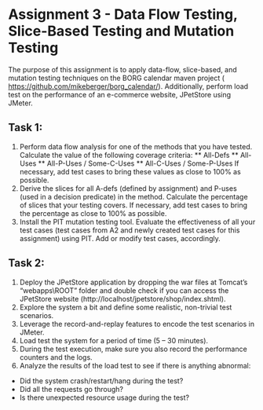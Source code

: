 # Assignment 3 - Data Flow Testing, Slice-Based Testing and Mutation Testing

The purpose of this assignment is to apply data-flow, slice-based, and mutation testing techniques on the BORG calendar maven project (
https://github.com/mikeberger/borg_calendar/). Additionally, perform load test on the performance of an e-commerce website, JPetStore using JMeter.

## Task 1:
1. Perform data flow analysis for one of the methods that you have tested. Calculate the value of the following coverage criteria:
** All-Defs
** All-Uses
** All-P-Uses / Some-C-Uses
** All-C-Uses / Some-P-Uses
If necessary, add test cases to bring these values as close to 100% as possible.
2. Derive the slices for all A-defs (defined by assignment) and P-uses (used in a decision predicate) in the method. Calculate the percentage of slices that your testing covers. If necessary, add test cases to bring the percentage as close to 100% as possible.
3. Install the PIT mutation testing tool. Evaluate the effectiveness of all your test cases (test cases from A2 and newly created test cases for this assignment) using PIT. Add or modify test cases, accordingly.

## Task 2:
1. Deploy the JPetStore application by dropping the war files at Tomcat’s “webapps\ROOT” folder and double check if you can access the JPetStore website (http://localhost/jpetstore/shop/index.shtml).
2. Explore the system a bit and define some realistic, non-trivial test scenarios.
3. Leverage the record-and-replay features to encode the test scenarios in JMeter.
4. Load test the system for a period of time (5 – 30 minutes).
5. During the test execution, make sure you also record the performance counters and the logs.
6. Analyze the results of the load test to see if there is anything abnormal:
* Did the system crash/restart/hang during the test?
* Did all the requests go through?
* Is there unexpected resource usage during the test?
